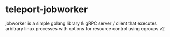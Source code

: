 # teleport-jobworker
jobworker is a simple golang library &amp; gRPC server / client that executes arbitrary linux processes with options for resource control using cgroups v2
